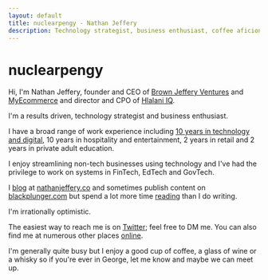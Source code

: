 ```yaml
---
layout: default
title: nuclearpengy - Nathan Jeffery
description: Technology strategist, business enthusiast, coffee aficionado and remote worker. I invest in and consult for technology startups on product development and infrastructure. I'm focused on results.
---
```


<h1>nuclearpengy</h1>
<p>Hi, I'm Nathan Jeffery, founder and CEO of <a href="https://brownjeffery.ventures" target="_blank">Brown Jeffery Ventures</a> and <a href="https://myecommerce.codes" target="_blank">MyEcommerce</a> and director and CPO of <a href="https://hlalani.co.za" target="_blank">Hlalani IQ</a>.</p>
<p>I'm a results driven, technology strategist and business enthusiast.</p>
<p>I have a broad range of work experience including <a href="https://nathanjeffery.co/2014/10/12/ten-years-on-the-web/" target="_blank">10 years in technology and digital</a>, 10 years in hospitality and entertainment, 2 years in retail and 2 years in private adult education.</p>
<p>I enjoy streamlining non-tech businesses using technology and I've had the privilege to work on systems in FinTech, EdTech and GovTech.</p>
<p>I <a href="{{site.baseurl}}/writing/">blog</a> at <a href="https://nathanjeffery.co">nathanjeffery.co</a> and sometimes publish content on <a href="https://blackplunger.com/author/nathan">blackplunger.com</a> but spend a lot more time <a href="{{site.baseurl}}/reading/">reading</a> than I do writing.</p>
<p>I'm irrationally optimistic.</p>
<p>The easiest way to reach me is on <a href="https://twitter.com/nuclearpengy" target="_blank">Twitter</a>; feel free to DM me. You can also find me at numerous other places <a href="{{site.baseurl}}/links/">online</a>.</p>
<p>I'm generally quite busy but I enjoy a good cup of coffee, a glass of wine or a whisky so if you're ever in George, let me know and maybe we can meet up.</p>
